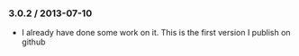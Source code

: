 ### 3.0.2 / 2013-07-10

 - I already have done some work on it. This is the first version I publish on github